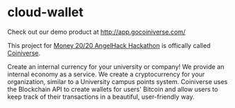 cloud-wallet
============
Check out our demo product at http://app.gocoiniverse.com/

This project for [Money 20/20 AngelHack Hackathon](http://www.hackathon.io/money20-20-hackathon) is offically called [Coiniverse](http://www.hackathon.io/projects/5600).  

Create an internal currency for your university or company! We provide an internal economy as a service. We create a cryptocurrency for your organization, similar to a University campus points system. Coiniverse uses the Blockchain API to create wallets for users' Bitcoin and allow users to keep track of their transactions in a beautiful, user-friendly way.
